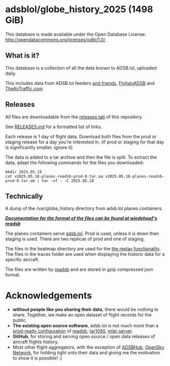 # adsblol/globe_history_2025 (1498 GiB)

This database is made available under the Open Database License: http://opendatacommons.org/licenses/odbl/1.0/.

## What is it?

This database is a collection of all the data known to ADSB.lol, uploaded daily.

This includes data from ADSB.lol feeders [and friends](https://www.adsb.lol/docs/acknowledgements/partners/), [FlyItalyADSB](https://flyitalyadsb.com/) and [TheAirTraffic.com](https://theairtraffic.com)

## Releases

All files are downloadable from the [releases tab](https://github.com/adsblol/globe_history_2024/releases) of this repository.

See [RELEASES.md](RELEASES.md) for a formatted list of links.

Each release is 1 day of flight data.
Download both files from the prod or staging release for a day you're interested in.
(if prod or staging for that day is significantly smaller, ignore it)

The data is added to a tar archive and then the file is split.
To extract the data, adapt the following commands for the files you downloaded:
```
mkdir 2025.05.18
cat v2025.05.18-planes-readsb-prod-0.tar.aa v2025.05.18-planes-readsb-prod-0.tar.ab | tar -xf - -C 2025.05.18
```

## Technically

A dump of the /var/globe_history directory from adsb.lol planes containers.

***[Documentation for the format of the files can be found at wiedehopf's readsb](https://github.com/wiedehopf/readsb/blob/dev/README-json.md#trace-jsons)***

The planes containers serve [adsb.lol](https://adsb.lol). Prod is used, unless it is down then staging is used. There are two replicas of prod and one of staging.

The files in the heatmap directory are used for the [the replay functionality](https://adsb.lol?r).
The files in the traces folder are used when displaying the historic data for a specific aircraft.

The files are written by [readsb](https://github.com/wiedehopf/readsb) and are stored in gzip compressed json format.

# Acknowledgements

- **without people like you sharing their data**, there would be nothing to share. Together, we make an open dataset of flight records for the public.
- **The existing open source software**, adsb.lol is not much more than a [prod-ready configuration](https://github.com/adsblol/infra) of [readsb](https://github.com/wiedehopf/readsb), [tar1090](https://github.com/wiedehopf/tar1090), [mlat-server](https://github.com/wiedehopf/mlat-server).
- **GitHub**, for storing and serving open source / open data releases of aircraft flights history.
- Most other flight aggregators, with the exception of [ADSBHub](https://www.adsbhub.org/), [OpenSky Network](https://opensky-network.org/), for holding tight onto their data and giving me the motivation to show it is possible! :)
